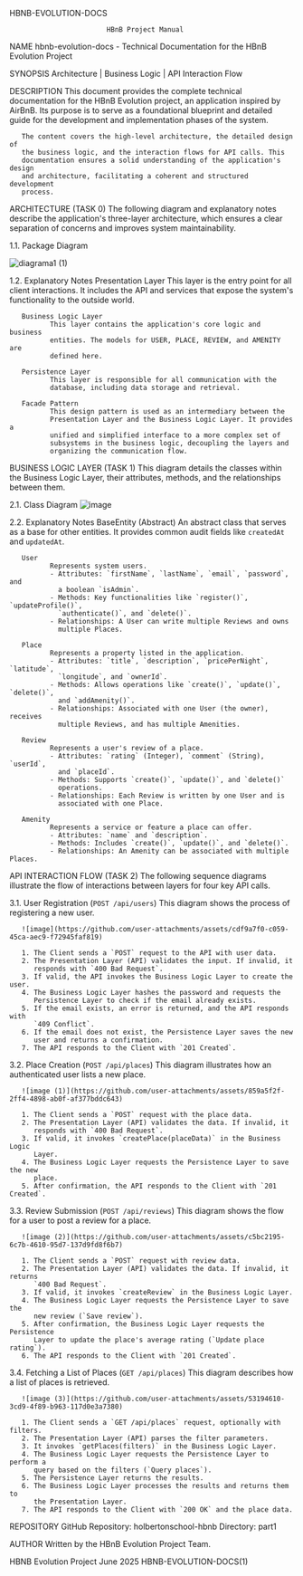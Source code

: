 HBNB-EVOLUTION-DOCS         
                            
                            HBnB Project Manual        

NAME
       hbnb-evolution-docs - Technical Documentation for the HBnB Evolution Project

SYNOPSIS
       Architecture | Business Logic | API Interaction Flow

DESCRIPTION
       This document provides the complete technical documentation for the HBnB
       Evolution project, an application inspired by AirBnB. Its purpose is to
       serve as a foundational blueprint and detailed guide for the development
       and implementation phases of the system.

       The content covers the high-level architecture, the detailed design of
       the business logic, and the interaction flows for API calls. This
       documentation ensures a solid understanding of the application's design
       and architecture, facilitating a coherent and structured development
       process.

ARCHITECTURE (TASK 0)
       The following diagram and explanatory notes describe the application's
       three-layer architecture, which ensures a clear separation of concerns
       and improves system maintainability.

   1.1. Package Diagram
   
   ![diagrama1 (1)](https://github.com/user-attachments/assets/01b2e99c-f9d5-4eca-b832-7ee140a96613)

   1.2. Explanatory Notes
       Presentation Layer
              This layer is the entry point for all client interactions. It
              includes the API and services that expose the system's
              functionality to the outside world.

       Business Logic Layer
              This layer contains the application's core logic and business
              entities. The models for USER, PLACE, REVIEW, and AMENITY are
              defined here.

       Persistence Layer
              This layer is responsible for all communication with the
              database, including data storage and retrieval.

       Facade Pattern
              This design pattern is used as an intermediary between the
              Presentation Layer and the Business Logic Layer. It provides a
              unified and simplified interface to a more complex set of
              subsystems in the business logic, decoupling the layers and
              organizing the communication flow.

BUSINESS LOGIC LAYER (TASK 1)
       This diagram details the classes within the Business Logic Layer, their
       attributes, methods, and the relationships between them.

   2.1. Class Diagram
   ![image](https://github.com/user-attachments/assets/9de34399-cb4c-4fe2-ae64-7d2c5cc84ab2)

   2.2. Explanatory Notes
       BaseEntity (Abstract)
              An abstract class that serves as a base for other entities. It
              provides common audit fields like `createdAt` and `updatedAt`.

       User
              Represents system users.
              - Attributes: `firstName`, `lastName`, `email`, `password`, and
                a boolean `isAdmin`.
              - Methods: Key functionalities like `register()`, `updateProfile()`,
                `authenticate()`, and `delete()`.
              - Relationships: A User can write multiple Reviews and owns
                multiple Places.

       Place
              Represents a property listed in the application.
              - Attributes: `title`, `description`, `pricePerNight`, `latitude`,
                `longitude`, and `ownerId`.
              - Methods: Allows operations like `create()`, `update()`, `delete()`,
                and `addAmenity()`.
              - Relationships: Associated with one User (the owner), receives
                multiple Reviews, and has multiple Amenities.

       Review
              Represents a user's review of a place.
              - Attributes: `rating` (Integer), `comment` (String), `userId`,
                and `placeId`.
              - Methods: Supports `create()`, `update()`, and `delete()`
                operations.
              - Relationships: Each Review is written by one User and is
                associated with one Place.

       Amenity
              Represents a service or feature a place can offer.
              - Attributes: `name` and `description`.
              - Methods: Includes `create()`, `update()`, and `delete()`.
              - Relationships: An Amenity can be associated with multiple Places.

API INTERACTION FLOW (TASK 2)
       The following sequence diagrams illustrate the flow of interactions
       between layers for four key API calls.

   3.1. User Registration (`POST /api/users`)
       This diagram shows the process of registering a new user.

       ![image](https://github.com/user-attachments/assets/cdf9a7f0-c059-45ca-aec9-f72945faf819)

       1. The Client sends a `POST` request to the API with user data.
       2. The Presentation Layer (API) validates the input. If invalid, it
          responds with `400 Bad Request`.
       3. If valid, the API invokes the Business Logic Layer to create the user.
       4. The Business Logic Layer hashes the password and requests the
          Persistence Layer to check if the email already exists.
       5. If the email exists, an error is returned, and the API responds with
          `409 Conflict`.
       6. If the email does not exist, the Persistence Layer saves the new
          user and returns a confirmation.
       7. The API responds to the Client with `201 Created`.

   3.2. Place Creation (`POST /api/places`)
       This diagram illustrates how an authenticated user lists a new place.

       ![image (1)](https://github.com/user-attachments/assets/859a5f2f-2ff4-4898-ab0f-af377bddc643)

       1. The Client sends a `POST` request with the place data.
       2. The Presentation Layer (API) validates the data. If invalid, it
          responds with `400 Bad Request`.
       3. If valid, it invokes `createPlace(placeData)` in the Business Logic
          Layer.
       4. The Business Logic Layer requests the Persistence Layer to save the new
          place.
       5. After confirmation, the API responds to the Client with `201 Created`.

   3.3. Review Submission (`POST /api/reviews`)
       This diagram shows the flow for a user to post a review for a place.

       ![image (2)](https://github.com/user-attachments/assets/c5bc2195-6c7b-4610-95d7-137d9fd8f6b7)

       1. The Client sends a `POST` request with review data.
       2. The Presentation Layer (API) validates the data. If invalid, it returns
          `400 Bad Request`.
       3. If valid, it invokes `createReview` in the Business Logic Layer.
       4. The Business Logic Layer requests the Persistence Layer to save the
          new review (`Save review`).
       5. After confirmation, the Business Logic Layer requests the Persistence
          Layer to update the place's average rating (`Update place rating`).
       6. The API responds to the Client with `201 Created`.

   3.4. Fetching a List of Places (`GET /api/places`)
       This diagram describes how a list of places is retrieved.

       ![image (3)](https://github.com/user-attachments/assets/53194610-3cd9-4f89-b963-117d0e3a7380)

       1. The Client sends a `GET /api/places` request, optionally with filters.
       2. The Presentation Layer (API) parses the filter parameters.
       3. It invokes `getPlaces(filters)` in the Business Logic Layer.
       4. The Business Logic Layer requests the Persistence Layer to perform a
          query based on the filters (`Query places`).
       5. The Persistence Layer returns the results.
       6. The Business Logic Layer processes the results and returns them to
          the Presentation Layer.
       7. The API responds to the Client with `200 OK` and the place data.

REPOSITORY
       GitHub Repository: holbertonschool-hbnb
       Directory:         part1

AUTHOR
       Written by the HBnB Evolution Project Team.

HBNB Evolution Project           June 2025            HBNB-EVOLUTION-DOCS(1)
